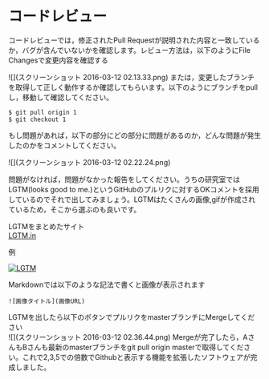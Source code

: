 # コードレビュー
コードレビューでは，修正されたPull Requestが説明された内容と一致しているか，バグが含んでいないかを確認します。レビュー方法は，以下のようにFile Changesで変更内容を確認する  

![](スクリーンショット 2016-03-12 02.13.33.png)
または，変更したブランチを取得して正しく動作するか確認してもらいます。以下のようにブランチをpullし，移動して確認してください。
~~~
$ git pull origin 1
$ git checkout 1
~~~
もし問題があれば，以下の部分にどの部分に問題があるのか，どんな問題が発生したのかをコメントしてください。

![](スクリーンショット 2016-03-12 02.22.24.png)

問題がなければ，問題がなかった報告をしてください。うちの研究室ではLGTM(looks good to me.)というGitHubのプルリクに対するOKコメントを採用しているのでそれで出してみましょう。LGTMはたくさんの画像,gifが作成されているため，そこから選ぶのも良いです。  

LGTMをまとめたサイト  
[LGTM.in](http://www.lgtm.in/browse)

例　　

[![LGTM](http://lgtm.in/p/QgJeRiGwn)](http://lgtm.in/i/QgJeRiGwn)

Markdownでは以下のような記法で書くと画像が表示されます
~~~
![画像タイトル](画像URL)
~~~

LGTMを出したら以下のボタンでプルリクをmasterブランチにMergeしてください  
![](スクリーンショット 2016-03-12 02.36.44.png)
Mergeが完了したら，AさんもBさんも最新のmasterブランチをgit pull origin masterで取得してください。これで2,3,5での倍数でGithubと表示する機能を拡張したソフトウェアが完成しました。